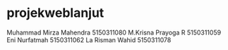 # projekweblanjut
Muhammad Mirza Mahendra
5150311080
M.Krisna Prayoga R
5150311059
Eni Nurfatmah
5150311062
La Risman Wahid
5150311078
